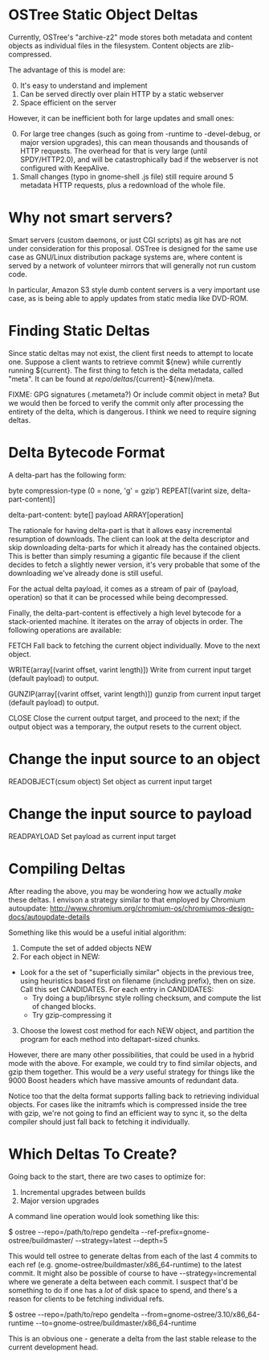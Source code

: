 OSTree Static Object Deltas
===========================

Currently, OSTree's "archive-z2" mode stores both metadata and content
objects as individual files in the filesystem.  Content objects are
zlib-compressed.

The advantage of this is model are:

0) It's easy to understand and implement
1) Can be served directly over plain HTTP by a static webserver
2) Space efficient on the server

However, it can be inefficient both for large updates and small ones:

0) For large tree changes (such as going from -runtime to
   -devel-debug, or major version upgrades), this can mean thousands
   and thousands of HTTP requests.  The overhead for that is very
   large (until SPDY/HTTP2.0), and will be catastrophically bad if the
   webserver is not configured with KeepAlive.
1) Small changes (typo in gnome-shell .js file) still require around
   5 metadata HTTP requests, plus a redownload of the whole file.

Why not smart servers?
======================

Smart servers (custom daemons, or just CGI scripts) as git has are not
under consideration for this proposal.  OSTree is designed for the
same use case as GNU/Linux distribution package systems are, where
content is served by a network of volunteer mirrors that will
generally not run custom code.

In particular, Amazon S3 style dumb content servers is a very
important use case, as is being able to apply updates from static
media like DVD-ROM.

Finding Static Deltas
=====================

Since static deltas may not exist, the client first needs to attempt
to locate one.  Suppose a client wants to retrieve commit ${new} while
currently running ${current}.  The first thing to fetch is the delta
metadata, called "meta".  It can be found at
${repo}/deltas/${current}-${new}/meta.

FIXME: GPG signatures (.metameta?)  Or include commit object in meta?
But we would then be forced to verify the commit only after processing
the entirety of the delta, which is dangerous.  I think we need to
require signing deltas.

Delta Bytecode Format
=====================

A delta-part has the following form:

byte compression-type (0 = none, 'g' = gzip')
REPEAT[(varint size, delta-part-content)]

delta-part-content:
  byte[] payload
  ARRAY[operation]

The rationale for having delta-part is that it allows easy incremental
resumption of downloads.  The client can look at the delta descriptor
and skip downloading delta-parts for which it already has the
contained objects.  This is better than simply resuming a gigantic
file because if the client decides to fetch a slightly newer version,
it's very probable that some of the downloading we've already done is
still useful.

For the actual delta payload, it comes as a stream of pair of
(payload, operation) so that it can be processed while being
decompressed.

Finally, the delta-part-content is effectively a high level bytecode
for a stack-oriented machine.  It iterates on the array of objects in
order.  The following operations are available:

FETCH
  Fall back to fetching the current object individually.  Move
  to the next object.

WRITE(array[(varint offset, varint length)])
  Write from current input target (default payload) to output.

GUNZIP(array[(varint offset, varint length)])
  gunzip from current input target (default payload) to output.

CLOSE
  Close the current output target, and proceed to the next; if the
  output object was a temporary, the output resets to the current
  object.

# Change the input source to an object
READOBJECT(csum object)
  Set object as current input target

# Change the input source to payload
READPAYLOAD
  Set payload as current input target

Compiling Deltas
================

After reading the above, you may be wondering how we actually *make*
these deltas.  I envison a strategy similar to that employed by
Chromium autoupdate:
http://www.chromium.org/chromium-os/chromiumos-design-docs/autoupdate-details

Something like this would be a useful initial algorithm:
1) Compute the set of added objects NEW
2) For each object in NEW:
  - Look for a the set of "superficially similar" objects in the
    previous tree, using heuristics based first on filename (including
    prefix), then on size.  Call this set CANDIDATES.
    For each entry in CANDIDATES:
      - Try doing a bup/librsync style rolling checksum, and compute the
        list of changed blocks.
      - Try gzip-compressing it
3) Choose the lowest cost method for each NEW object, and partition
   the program for each method into deltapart-sized chunks.

However, there are many other possibilities, that could be used in a
hybrid mode with the above.  For example, we could try to find similar
objects, and gzip them together.  This would be a *very* useful
strategy for things like the 9000 Boost headers which have massive
amounts of redundant data.

Notice too that the delta format supports falling back to retrieving
individual objects.  For cases like the initramfs which is compressed
inside the tree with gzip, we're not going to find an efficient way to
sync it, so the delta compiler should just fall back to fetching it
individually.

Which Deltas To Create?
=======================

Going back to the start, there are two cases to optimize for:

1) Incremental upgrades between builds
2) Major version upgrades

A command line operation would look something like this:

$ ostree --repo=/path/to/repo gendelta --ref-prefix=gnome-ostree/buildmaster/ --strategy=latest --depth=5

This would tell ostree to generate deltas from each of the last 4
commits to each ref (e.g. gnome-ostree/buildmaster/x86_64-runtime) to
the latest commit.  It might also be possible of course to have
--strategy=incremental where we generate a delta between each commit.
I suspect that'd be something to do if one has a *lot* of disk space
to spend, and there's a reason for clients to be fetching individual
refs.

$ ostree --repo=/path/to/repo gendelta --from=gnome-ostree/3.10/x86_64-runtime --to=gnome-ostree/buildmaster/x86_64-runtime

This is an obvious one - generate a delta from the last stable release
to the current development head.
